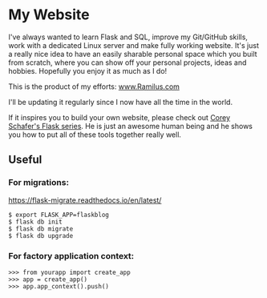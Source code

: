 # My Website

I've always wanted to learn Flask and SQL, improve my Git/GitHub skills, work with a dedicated Linux 
server and make fully working website.
It's just a really nice idea to have an easily sharable personal space which you built from scratch, where you can show off
your personal projects, ideas and hobbies. Hopefully you enjoy it as much as I do!

This is the product of my efforts: www.Ramilus.com

I'll be updating it regularly since I now have all the time in the world.

If it inspires you to build your own website, please check out [Corey Schafer's Flask series](https://www.youtube.com/watch?v=MwZwr5Tvyxo&list=PL-osiE80TeTs4UjLw5MM6OjgkjFeUxCYH).
He is just an awesome human being and he shows you how to put all of these tools together really well.


## Useful


### For migrations:

https://flask-migrate.readthedocs.io/en/latest/

```
$ export FLASK_APP=flaskblog
$ flask db init
$ flask db migrate
$ flask db upgrade
```

### For factory application context:

```
>>> from yourapp import create_app
>>> app = create_app()
>>> app.app_context().push()
```


